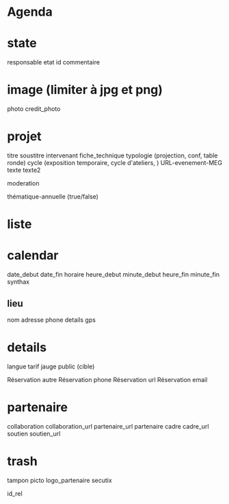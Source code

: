 
#
# Agenda
#

# state
responsable
etat
id
commentaire

#
# image (limiter à jpg et png)
photo
credit_photo

# projet
titre
soustitre
intervenant
fiche_technique
typologie (projection, conf, table ronde)
cycle (exposition temporaire, cycle d'ateliers, )
URL-evenement-MEG
texte
texte2

moderation

thématique-annuelle (true/false)

# liste
# calendar
date_debut
date_fin
horaire
heure_debut
minute_debut
heure_fin
minute_fin
synthax

## lieu
nom
adresse
phone
details
gps


# details
langue
tarif
jauge
public (cible)

Réservation autre
Réservation phone
Réservation url
Réservation email




# partenaire
collaboration
collaboration_url
partenaire_url
partenaire
cadre
cadre_url
soutien
soutien_url


# trash
tampon
picto
logo_partenaire
secutix

id_rel
